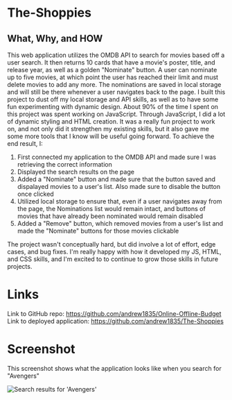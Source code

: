 # The-Shoppies
## What, Why, and HOW
This web application utilizes the OMDB API to search for movies based off a user search. It then returns 10 cards that have a movie's poster, title, and release year, as well as a golden "Nominate" button. A user can nominate up to five movies, at which point the user has reached their limit and must delete movies to add any more. The nominations are saved in local storage and will still be there whenever a user navigates back to the page. I built this project to dust off my local storage and API skills, as well as to have some fun experimenting with dynamic design. About 90% of the time I spent on this project was spent working on JavaScript. Through JavaScript, I did a lot of dynamic styling and HTML creation. It was a really fun project to work on, and not only did it strengthen my existing skills, but it also gave me some more tools that I know will be useful going forward.
To achieve the end result, I:
1. First connected my application to the OMDB API and made sure I was retrieving the correct information
2. Displayed the search results on the page
3. Added a "Nominate" button and made sure that the button saved and dispalayed movies to a user's list. Also made sure to disable the button once clicked
4. Utilized local storage to ensure that, even if a user navigates away from the page, the Nominations list would remain intact, and buttons of movies that have already been nominated would remain disabled
5. Added a "Remove" button, which removed movies from a user's list and made the "Nominate" buttons for those movies clickable 

The project wasn't conceptually hard, but did involve a lot of effort, edge cases, and bug fixes. I'm really happy with how it developed my JS, HTML, and CSS skills, and I'm excited to to continue to grow those skills in future projects. 

# Links
Link to GitHub repo: https://github.com/andrew1835/Online-Offline-Budget
<br>
Link to deployed application: https://github.com/andrew1835/The-Shoppies

# Screenshot
This screenshot shows what the application looks like when you search for "Avengers"

<img src = "./images/shoppies.jpg" alt = "Search results for 'Avengers'">
